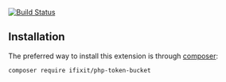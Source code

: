 [![Build Status](https://app.travis-ci.com/iFixit/php-token-bucket.svg?branch=master)](https://app.travis-ci.com/iFixit/php-token-bucket)

Installation
------------

The preferred way to install this extension is through [composer](https://getcomposer.org/download/):
```
composer require ifixit/php-token-bucket
```
